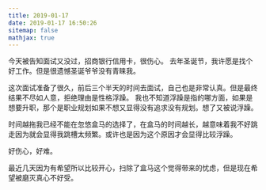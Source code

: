```yaml
---
title: 2019-01-17
date: 2019-01-17 16:50:26
sitemap: false
mathjax: true
---
```


今天被告知面试又没过，招商银行信用卡，很伤心。
去年圣诞节，我许愿是找个好工作。但是很遗憾圣诞爷爷没有青睐我。

这次面试准备了很久，前后三个半天的时间去面试，自己也是非常认真。但是最终结果不尽如人意，拒绝理由是性格浮躁。
我也不知道浮躁是指的哪方面，如果是想要升职，那个是职业规划如果不想又显得没有追求没有规划。想了又被说浮躁。

时间越拖我已经不能在忽悠盒马的选择了，在盒马的时间越长，越意味着我不好跳走因为就会显得我跳槽太频繁。或许也是因为这个原因才会显得比较浮躁。

好伤心，好难。

最近几天因为有希望所以比较开心，扫除了盒马这个觉得带来的忧虑，但是现在希望被磨灭真心不好受。




